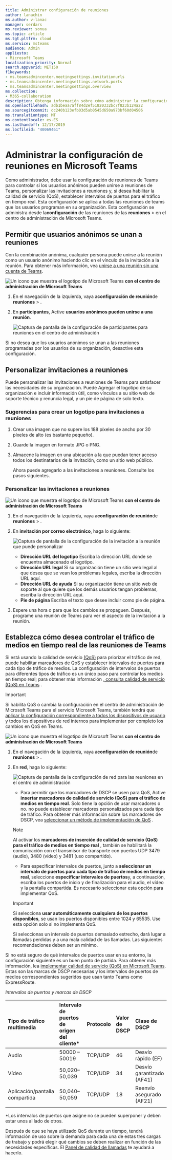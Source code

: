 ```yaml
---
title: Administrar configuración de reuniones
author: lanachin
ms.author: v-lanac
manager: serdars
ms.reviewer: sonua
ms.topic: article
ms.tgt.pltfrm: cloud
ms.service: msteams
audience: Admin
appliesto:
- Microsoft Teams
localization_priority: Normal
search.appverid: MET150
f1keywords:
- ms.teamsadmincenter.meetingsettings.invitationurls
- ms.teamsadmincenter.meetingsettings.network.ports
- ms.teamsadmincenter.meetingsettings.overview
ms.collection:
- M365-collaboration
description: Obtenga información sobre cómo administrar la configuración de las reuniones de teams que los usuarios programan en su organización.
ms.openlocfilehash: adb1beaa7aff84d2ef51820332bc7f823b124a22
ms.sourcegitcommit: dc240b123efb03d5ab0545d650a973bf60d04506
ms.translationtype: MT
ms.contentlocale: es-ES
ms.lasthandoff: 12/17/2019
ms.locfileid: "40069461"
---
```

# <a name="manage-meeting-settings-in-microsoft-teams"></a>Administrar la configuración de reuniones en Microsoft Teams

Como administrador, debe usar la configuración de reuniones de Teams para controlar si los usuarios anónimos pueden unirse a reuniones de Teams, personalizar las invitaciones a reuniones y, si desea habilitar la calidad de servicio (QoS), establecer intervalos de puertos para el tráfico en tiempo real. Esta configuración se aplica a todas las reuniones de teams que los usuarios programan en su organización. Esta configuración se administra desde la**configuración** de las reuniones de las **reuniones** > en el centro de administración de Microsoft Teams.

## <a name="allow-anonymous-users-to-join-meetings"></a>Permitir que usuarios anónimos se unan a reuniones

Con la combinación anónima, cualquier persona puede unirse a la reunión como un usuario anónimo haciendo clic en el vínculo de la invitación a la reunión. Para obtener más información, vea [unirse a una reunión sin una cuenta de Teams](https://support.office.com/article/join-a-meeting-without-a-teams-account-c6efc38f-4e03-4e79-b28f-e65a4c039508).


![Un icono que muestra el logotipo](media/teams-logo-30x30.png) de Microsoft Teams **con el centro de administración de Microsoft Teams**

1. En el navegación de la izquierda, vaya a**configuración de reunión**de **reuniones** > .
2. En **participantes**, Active **usuarios anónimos pueden unirse a una reunión**.

    ![Captura de pantalla de la configuración de participantes para reuniones en el centro de administración](media/meeting-settings-participants.png "Captura de pantalla de la configuración de participantes de las reuniones de Teams en el centro de administración de Microsoft Teams")

Si no desea que los usuarios anónimos se unan a las reuniones programadas por los usuarios de su organización, desactive esta configuración.

## <a name="customize-meeting-invitations"></a>Personalizar invitaciones a reuniones

Puede personalizar las invitaciones a reuniones de Teams para satisfacer las necesidades de su organización. Puede Agregar el logotipo de su organización e incluir información útil, como vínculos a su sitio web de soporte técnico y renuncia legal, y un pie de página de solo texto.

### <a name="tips-for-creating-a-logo-for-meeting-invitations"></a>Sugerencias para crear un logotipo para invitaciones a reuniones  

1. Crear una imagen que no supere los 188 píxeles de ancho por 30 píxeles de alto (es bastante pequeño).
2. Guarde la imagen en formato JPG o PNG.
3. Almacene la imagen en una ubicación a la que puedan tener acceso todos los destinatarios de la invitación, como un sitio web público.

    Ahora puede agregarlo a las invitaciones a reuniones. Consulte los pasos siguientes.

### <a name="customize-your-meeting-invitations"></a>Personalizar las invitaciones a reuniones

![Un icono que muestra el logotipo](media/teams-logo-30x30.png) de Microsoft Teams **con el centro de administración de Microsoft Teams**

1. En el navegación de la izquierda, vaya a**configuración de reunión**de **reuniones** > .
2. En **invitación por correo electrónico**, haga lo siguiente:

    ![Captura de pantalla de la configuración de la invitación a la reunión que puede personalizar](media/meeting-settings-invitation.png "Captura de pantalla de la configuración de la invitación a la reunión que puede personalizar para reuniones de Teams")

    - **Dirección URL del logotipo** Escriba la dirección URL donde se encuentra almacenado el logotipo.
    - **Dirección URL legal** Si su organización tiene un sitio web legal al que desea que se vean los problemas legales, escriba la dirección URL aquí.
    - **Dirección URL de ayuda** Si su organización tiene un sitio web de soporte al que quiere que los demás usuarios tengan problemas, escriba la dirección URL aquí.
    - **Pie de página** Escriba el texto que desee incluir como pie de página.
3. Espere una hora o para que los cambios se propaguen. Después, programe una reunión de Teams para ver el aspecto de la invitación a la reunión.  

## <a name="set-how-you-want-to-handle-real-time-media-traffic-for-teams-meetings"></a>Establezca cómo desea controlar el tráfico de medios en tiempo real de las reuniones de Teams

<a name="bknetwork"> </a>

Si está usando la calidad de servicio [(QoS)](qos-in-teams.md) para priorizar el tráfico de red, puede habilitar marcadores de QoS y establecer intervalos de puertos para cada tipo de tráfico de medios. La configuración de intervalos de puertos para diferentes tipos de tráfico es un único paso para controlar los medios en tiempo real; para obtener más información [, consulta calidad de servicio (QoS) en Teams](qos-in-teams.md) .

> [!IMPORTANT]
> Si habilita QoS o cambia la configuración en el centro de administración de Microsoft Teams para el servicio Microsoft Teams, también tendrá que [aplicar la configuración correspondiente a todos los dispositivos de usuario](QoS-in-Teams-clients.md) y todos los dispositivos de red internos para implementar por completo los cambios en QoS en Teams.

 ![Un icono que muestra el logotipo](media/teams-logo-30x30.png) de Microsoft Teams **con el centro de administración de Microsoft Teams**

1. En el navegación de la izquierda, vaya a**configuración de reunión**de **reuniones** > .
2. En **red**, haga lo siguiente:

    ![Captura de pantalla de la configuración de red para las reuniones en el centro de administración](media/meeting-settings-network.png "Captura de pantalla de la configuración de red de las reuniones de Teams en el centro de administración de Microsoft Teams")

    - Para permitir que los marcadores de DSCP se usen para QoS, Active **insertar marcadores de calidad de servicio (QoS) para el tráfico de medios en tiempo real**. Solo tiene la opción de usar marcadores o no. no puede establecer marcadores personalizados para cada tipo de tráfico. Para obtener más información sobre los marcadores de DSCP, vea [seleccionar un método de implementación de QoS](QoS-in-Teams.md#select-a-qos-implementation-method) .
    > [!NOTE] 
    > Al activar los **marcadores de inserción de calidad de servicio (QoS) para el tráfico de medios en tiempo real** , también se habilitará la comunicación con el transmisor de transporte con puertos UDP 3479 (audio), 3480 (vídeo) y 3481 (uso compartido).
    - Para especificar intervalos de puertos, junto a **seleccionar un intervalo de puertos para cada tipo de tráfico de medios en tiempo real**, seleccione **especificar intervalos de puertos**y, a continuación, escriba los puertos de inicio y de finalización para el audio, el vídeo y la pantalla compartida. Es necesario seleccionar esta opción para implementar QoS.
    > [!IMPORTANT]
    > Si selecciona **usar automáticamente cualquiera de los puertos disponibles**, se usan los puertos disponibles entre 1024 y 65535. Use esta opción solo si no implementa QoS.
    >
    > Si seleccionas un intervalo de puertos demasiado estrecho, dará lugar a llamadas perdidas y a una mala calidad de las llamadas. Las siguientes recomendaciones deben ser un mínimo.

Si no está seguro de qué intervalos de puertos usar en su entorno, la configuración siguiente es un buen punto de partida. Para obtener más información, lea [implementar calidad de servicio (QoS) en Microsoft Teams](QoS-in-Teams.md). Estas son las marcas de DSCP necesarias y los intervalos de puertos de medios correspondientes sugeridos que usan tanto Teams como ExpressRoute.

_Intervalos de puertos y marcas de DSCP_

Tipo de tráfico multimedia| Intervalo de puertos de origen del cliente\* |Protocolo|Valor de DSCP|Clase de DSCP|
|:---             |:---                         |:---    |:---      |:---      |
|Audio            | 50000 – 50019               |TCP/UDP |46        |Desvío rápido (EF)|
|Vídeo            | 50,020–50,039               |TCP/UDP |34        |Desvío garantizado (AF41)|
|Aplicación/pantalla compartida| 50,040–50,059      |TCP/UDP |18        |Reenvío asegurado (AF21)|
| | | | |

\*Los intervalos de puertos que asigne no se pueden superponer y deben estar unos al lado de otros.

Después de que se haya utilizado QoS durante un tiempo, tendrá información de uso sobre la demanda para cada una de estas tres cargas de trabajo y podrá elegir qué cambios se deben realizar en función de las necesidades específicas. El [Panel de calidad de llamadas](turning-on-and-using-call-quality-dashboard.md) te ayudará a hacerlo.
